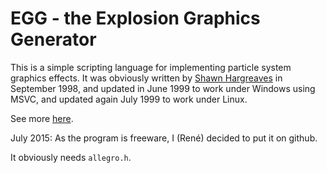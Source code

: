 # EGG - the Explosion Graphics Generator

This is a simple scripting language for implementing particle system graphics effects. It was obviously
written by [Shawn Hargreaves](http://www.shawnhargreaves.com/) in September 1998, and updated
in June 1999 to work under Windows using MSVC, and updated again July 1999 to work under Linux.

See more [here](http://www.shawnhargreaves.com/egg/).

July 2015: As the program is freeware, I (René) decided to put it on github.

It obviously needs <code>allegro.h</code>.
